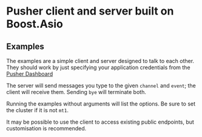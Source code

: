 # Pusher client and server built on Boost.Asio

## Examples

The examples are a simple client and server designed to talk to each other.  They should work by just specifying your application credentials from the [Pusher Dashboard](https://dashboard.pusher.com/)

The server will send messages you type to the given `channel` and `event`; the client will receive them.  Sending `bye` will terminate both.

Running the examples without arguments will list the options.  Be sure to set the cluster if it is not `mt1`.

It may be possible to use the client to access existing public endpoints, but customisation is recommended.
